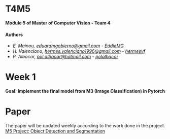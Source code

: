 # T4M5
**Module 5 of Master of Computer Vision -  Team 4**

#### Authors
- _E. Mainou, eduardmgobierno@gmail.com - [EddieMG](https://github.com/EddieMG)_
- _H. Valenciano, hermes.valenciano1996@gmail.com - [hermesvf](https://github.com/hermesvf)_
- _P. Albacar, pol.albacar@hotmail.com - [polalbacar](https://github.com/polalbacar)_

# Week 1
**Goal: Implement the final model from M3 (Image Classification) in Pytorch**

# Paper
The paper will be updated weekly according to the work done in the project.
[M5 Project: Object Detection and Segmentation](https://www.overleaf.com/read/zwjphfsmqyjt)
